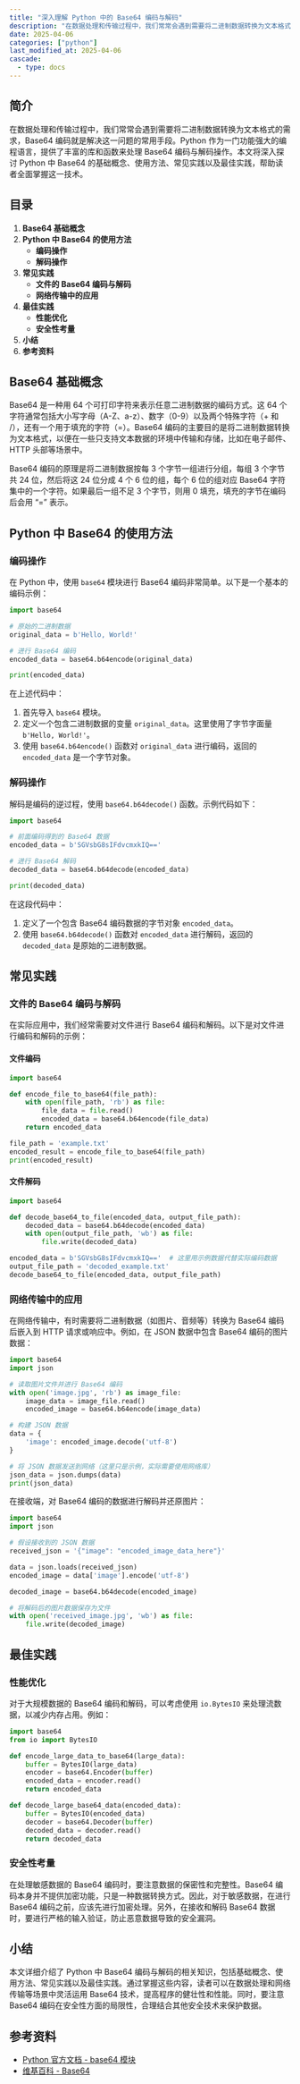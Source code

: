 ```yaml
---
title: "深入理解 Python 中的 Base64 编码与解码"
description: "在数据处理和传输过程中，我们常常会遇到需要将二进制数据转换为文本格式的需求，Base64 编码就是解决这一问题的常用手段。Python 作为一门功能强大的编程语言，提供了丰富的库和函数来处理 Base64 编码与解码操作。本文将深入探讨 Python 中 Base64 的基础概念、使用方法、常见实践以及最佳实践，帮助读者全面掌握这一技术。"
date: 2025-04-06
categories: ["python"]
last_modified_at: 2025-04-06
cascade:
  - type: docs
---
```



## 简介
在数据处理和传输过程中，我们常常会遇到需要将二进制数据转换为文本格式的需求，Base64 编码就是解决这一问题的常用手段。Python 作为一门功能强大的编程语言，提供了丰富的库和函数来处理 Base64 编码与解码操作。本文将深入探讨 Python 中 Base64 的基础概念、使用方法、常见实践以及最佳实践，帮助读者全面掌握这一技术。

<!-- more -->
## 目录
1. **Base64 基础概念**
2. **Python 中 Base64 的使用方法**
    - **编码操作**
    - **解码操作**
3. **常见实践**
    - **文件的 Base64 编码与解码**
    - **网络传输中的应用**
4. **最佳实践**
    - **性能优化**
    - **安全性考量**
5. **小结**
6. **参考资料**

## Base64 基础概念
Base64 是一种用 64 个可打印字符来表示任意二进制数据的编码方式。这 64 个字符通常包括大小写字母（A-Z、a-z）、数字（0-9）以及两个特殊字符（+ 和 /），还有一个用于填充的字符（=）。Base64 编码的主要目的是将二进制数据转换为文本格式，以便在一些只支持文本数据的环境中传输和存储，比如在电子邮件、HTTP 头部等场景中。

Base64 编码的原理是将二进制数据按每 3 个字节一组进行分组，每组 3 个字节共 24 位，然后将这 24 位分成 4 个 6 位的组，每个 6 位的组对应 Base64 字符集中的一个字符。如果最后一组不足 3 个字节，则用 0 填充，填充的字节在编码后会用 “=” 表示。

## Python 中 Base64 的使用方法

### 编码操作
在 Python 中，使用 `base64` 模块进行 Base64 编码非常简单。以下是一个基本的编码示例：

```python
import base64

# 原始的二进制数据
original_data = b'Hello, World!'

# 进行 Base64 编码
encoded_data = base64.b64encode(original_data)

print(encoded_data)
```

在上述代码中：
1. 首先导入 `base64` 模块。
2. 定义一个包含二进制数据的变量 `original_data`。这里使用了字节字面量 `b'Hello, World!'`。
3. 使用 `base64.b64encode()` 函数对 `original_data` 进行编码，返回的 `encoded_data` 是一个字节对象。

### 解码操作
解码是编码的逆过程，使用 `base64.b64decode()` 函数。示例代码如下：

```python
import base64

# 前面编码得到的 Base64 数据
encoded_data = b'SGVsbG8sIFdvcmxkIQ=='

# 进行 Base64 解码
decoded_data = base64.b64decode(encoded_data)

print(decoded_data)
```

在这段代码中：
1. 定义了一个包含 Base64 编码数据的字节对象 `encoded_data`。
2. 使用 `base64.b64decode()` 函数对 `encoded_data` 进行解码，返回的 `decoded_data` 是原始的二进制数据。

## 常见实践

### 文件的 Base64 编码与解码
在实际应用中，我们经常需要对文件进行 Base64 编码和解码。以下是对文件进行编码和解码的示例：

#### 文件编码
```python
import base64

def encode_file_to_base64(file_path):
    with open(file_path, 'rb') as file:
        file_data = file.read()
        encoded_data = base64.b64encode(file_data)
    return encoded_data

file_path = 'example.txt'
encoded_result = encode_file_to_base64(file_path)
print(encoded_result)
```

#### 文件解码
```python
import base64

def decode_base64_to_file(encoded_data, output_file_path):
    decoded_data = base64.b64decode(encoded_data)
    with open(output_file_path, 'wb') as file:
        file.write(decoded_data)

encoded_data = b'SGVsbG8sIFdvcmxkIQ=='  # 这里用示例数据代替实际编码数据
output_file_path = 'decoded_example.txt'
decode_base64_to_file(encoded_data, output_file_path)
```

### 网络传输中的应用
在网络传输中，有时需要将二进制数据（如图片、音频等）转换为 Base64 编码后嵌入到 HTTP 请求或响应中。例如，在 JSON 数据中包含 Base64 编码的图片数据：

```python
import base64
import json

# 读取图片文件并进行 Base64 编码
with open('image.jpg', 'rb') as image_file:
    image_data = image_file.read()
    encoded_image = base64.b64encode(image_data)

# 构建 JSON 数据
data = {
    'image': encoded_image.decode('utf-8')
}

# 将 JSON 数据发送到网络（这里只是示例，实际需要使用网络库）
json_data = json.dumps(data)
print(json_data)
```

在接收端，对 Base64 编码的数据进行解码并还原图片：

```python
import base64
import json

# 假设接收到的 JSON 数据
received_json = '{"image": "encoded_image_data_here"}'

data = json.loads(received_json)
encoded_image = data['image'].encode('utf-8')

decoded_image = base64.b64decode(encoded_image)

# 将解码后的图片数据保存为文件
with open('received_image.jpg', 'wb') as file:
    file.write(decoded_image)
```

## 最佳实践

### 性能优化
对于大规模数据的 Base64 编码和解码，可以考虑使用 `io.BytesIO` 来处理流数据，以减少内存占用。例如：

```python
import base64
from io import BytesIO

def encode_large_data_to_base64(large_data):
    buffer = BytesIO(large_data)
    encoder = base64.Encoder(buffer)
    encoded_data = encoder.read()
    return encoded_data

def decode_large_base64_data(encoded_data):
    buffer = BytesIO(encoded_data)
    decoder = base64.Decoder(buffer)
    decoded_data = decoder.read()
    return decoded_data
```

### 安全性考量
在处理敏感数据的 Base64 编码时，要注意数据的保密性和完整性。Base64 编码本身并不提供加密功能，只是一种数据转换方式。因此，对于敏感数据，在进行 Base64 编码之前，应该先进行加密处理。另外，在接收和解码 Base64 数据时，要进行严格的输入验证，防止恶意数据导致的安全漏洞。

## 小结
本文详细介绍了 Python 中 Base64 编码与解码的相关知识，包括基础概念、使用方法、常见实践以及最佳实践。通过掌握这些内容，读者可以在数据处理和网络传输等场景中灵活运用 Base64 技术，提高程序的健壮性和性能。同时，要注意 Base64 编码在安全性方面的局限性，合理结合其他安全技术来保护数据。

## 参考资料
- [Python 官方文档 - base64 模块](https://docs.python.org/3/library/base64.html)
- [维基百科 - Base64](https://en.wikipedia.org/wiki/Base64)